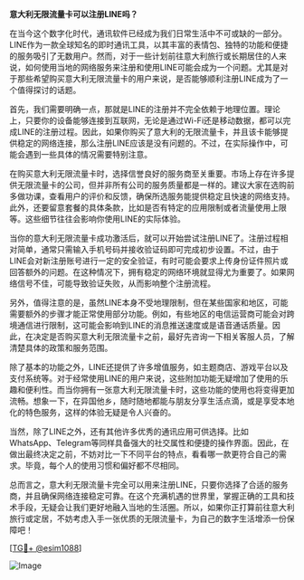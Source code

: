 **意大利无限流量卡可以注册LINE吗？**

在当今这个数字化时代，通讯软件已经成为我们日常生活中不可或缺的一部分。LINE作为一款全球知名的即时通讯工具，以其丰富的表情包、独特的功能和便捷的服务吸引了无数用户。然而，对于一些计划前往意大利旅行或长期居住的人来说，如何使用当地的网络服务来注册和使用LINE可能会成为一个问题。尤其是对于那些希望购买意大利无限流量卡的用户来说，是否能够顺利注册LINE成为了一个值得探讨的话题。

首先，我们需要明确一点，那就是LINE的注册并不完全依赖于地理位置。理论上，只要你的设备能够连接到互联网，无论是通过Wi-Fi还是移动数据，都可以完成LINE的注册过程。因此，如果你购买了意大利的无限流量卡，并且该卡能够提供稳定的网络连接，那么注册LINE应该是没有问题的。不过，在实际操作中，可能会遇到一些具体的情况需要特别注意。

在购买意大利无限流量卡时，选择信誉良好的服务商至关重要。市场上存在许多提供无限流量卡的公司，但并非所有公司的服务质量都是一样的。建议大家在选购前多做功课，查看用户的评价和反馈，确保所选服务能提供稳定且快速的网络支持。此外，还要留意套餐的具体条款，比如是否有特定的应用限制或者流量使用上限等。这些细节往往会影响你使用LINE的实际体验。

当你的意大利无限流量卡成功激活后，就可以开始尝试注册LINE了。注册过程相对简单，通常只需输入手机号码并接收验证码即可完成初步设置。不过，由于LINE会对新注册账号进行一定的安全验证，有时可能会要求上传身份证件照片或回答额外的问题。在这种情况下，拥有稳定的网络环境就显得尤为重要了。如果网络信号不佳，可能导致验证失败，从而影响整个注册流程。

另外，值得注意的是，虽然LINE本身不受地理限制，但在某些国家和地区，可能需要额外的步骤才能正常使用部分功能。例如，有些地区的电信运营商可能会对跨境通信进行限制，这可能会影响到LINE的消息推送速度或是语音通话质量。因此，在决定是否购买意大利无限流量卡之前，最好先咨询一下相关客服人员，了解清楚具体的政策和服务范围。

除了基本的功能之外，LINE还提供了许多增值服务，如主题商店、游戏平台以及支付系统等。对于经常使用LINE的用户来说，这些附加功能无疑增加了使用的乐趣和便利性。而当你拥有一张意大利无限流量卡时，这些功能的使用也将变得更加流畅。想象一下，在异国他乡，随时随地都能与朋友分享生活点滴，或是享受本地化的特色服务，这样的体验无疑是令人兴奋的。

当然，除了LINE之外，还有其他许多优秀的通讯应用可供选择。比如WhatsApp、Telegram等同样具备强大的社交属性和便捷的操作界面。因此，在做出最终决定之前，不妨对比一下不同平台的特点，看看哪一款更符合自己的需求。毕竟，每个人的使用习惯和偏好都不尽相同。

总而言之，意大利无限流量卡完全可以用来注册LINE，只要你选择了合适的服务商，并且确保网络连接稳定可靠。在这个充满机遇的世界里，掌握正确的工具和技术手段，无疑会让我们更好地融入当地的生活圈。所以，如果你正打算前往意大利旅行或定居，不妨考虑入手一张优质的无限流量卡，为自己的数字生活增添一份保障吧！

[[TG💪+ @esim1088](https://t.me/s/esim1088)]

![Image](https://i.postimg.cc/4NQfJmqS/Snipaste-2025-05-13-00-14-12.png)